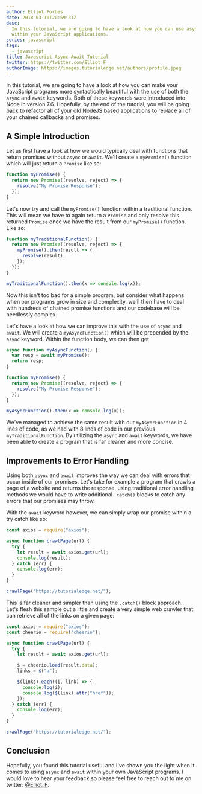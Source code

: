 ```yaml
---
author: Elliot Forbes
date: 2018-03-10T20:59:31Z
desc:
  In this tutorial, we are going to have a look at how you can use async/await
  within your JavaScript applications.
series: javascript
tags:
  - javascript
title: Javascript Async Await Tutorial
twitter: https://twitter.com/Elliot_F
authorImage: https://images.tutorialedge.net/authors/profile.jpeg
---
```


In this tutorial, we are going to have a look at how you can make your
JavaScript programs more syntactically beautiful with the use of both the
`async` and `await` keywords. Both of these keywords were introduced into Node
in version 7.6. Hopefully, by the end of the tutorial, you will be going back to
refactor all of your old NodeJS based applications to replace all of your
chained callbacks and promises.

## A Simple Introduction

Let us first have a look at how we would typically deal with functions that
return promises without `async` or `await`. We'll create a `myPromise()`
function which will just return a `Promise` like so:

```js
function myPromise() {
  return new Promise((resolve, reject) => {
    resolve("My Promise Response");
  });
}
```

Let's now try and call the `myPromise()` function within a traditional function.
This will mean we have to again return a `Promise` and only resolve this
returned `Promise` once we have the result from our `myPromise()` function. Like
so:

```js
function myTraditionalFunction() {
  return new Promise((resolve, reject) => {
    myPromise().then(result => {
      resolve(result);
    });
  });
}

myTraditionalFunction().then(x => console.log(x));
```

Now this isn't too bad for a simple program, but consider what happens when our
programs grow in size and complexity, we'll then have to deal with hundreds of
chained promise functions and our codebase will be needlessly complex.

Let's have a look at how we can improve this with the use of `async` and
`await`. We will create a `myAsyncFunction()` which will be prepended by the
`async` keyword. Within the function body, we can then get

```js
async function myAsyncFunction() {
  var resp = await myPromise();
  return resp;
}

function myPromise() {
  return new Promise((resolve, reject) => {
    resolve("My Promise Response");
  });
}

myAsyncFunction().then(x => console.log(x));
```

We've managed to achieve the same result with our `myAsyncFunction` in 4 lines
of code, as we had with 8 lines of code in our previous `myTraditionalFunction`.
By utilizing the `async` and `await` keywords, we have been able to create a
program that is far cleaner and more concise.

## Improvements to Error Handling

Using both `async` and `await` improves the way we can deal with errors that
occur inside of our promises. Let's take for example a program that crawls a
page of a website and returns the response, using traditional error handling
methods we would have to write additional `.catch()` blocks to catch any errors
that our promises may throw.

With the `await` keyword however, we can simply wrap our promise within a try
catch like so:

```js
const axios = require("axios");

async function crawlPage(url) {
  try {
    let result = await axios.get(url);
    console.log(result);
  } catch (err) {
    console.log(err);
  }
}

crawlPage("https://tutorialedge.net/");
```

This is far cleaner and simpler than using the `.catch()` block approach. Let's
flesh this sample out a little and create a very simple web crawler that can
retrieve all of the links on a given page:

```js
const axios = require("axios");
const cheerio = require("cheerio");

async function crawlPage(url) {
  try {
    let result = await axios.get(url);

    $ = cheerio.load(result.data);
    links = $("a");

    $(links).each((i, link) => {
      console.log(i);
      console.log($(link).attr("href"));
    });
  } catch (err) {
    console.log(err);
  }
}

crawlPage("https://tutorialedge.net/");
```

## Conclusion

Hopefully, you found this tutorial useful and I've shown you the light when it
comes to using `async` and `await` within your own JavaScript programs. I would
love to hear your feedback so please feel free to reach out to me on twitter:
[@Elliot_F](https://twitter.com/elliot_f).
